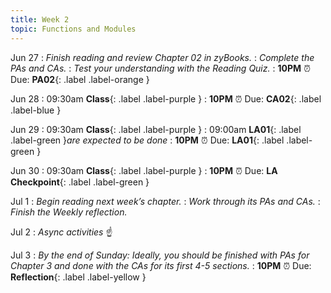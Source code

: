```yaml
---
title: Week 2
topic: Functions and Modules
---
```

Jun 27
: _Finish reading and review Chapter 02 in zyBooks._
: _Complete the PAs and CAs._
: _Test your understanding with the Reading Quiz._
   : **10PM** ⏰  Due: **PA02**{: .label .label-orange }

Jun 28
: 09:30am **Class**{: .label .label-purple }
   : **10PM** ⏰  Due: **CA02**{: .label .label-blue }

Jun 29
: 09:30am **Class**{: .label .label-purple }
: 09:00am **LA01**{: .label .label-green }_are expected to be done_
   : **10PM** ⏰  Due: **LA01**{: .label .label-green }

Jun 30
: 09:30am **Class**{: .label .label-purple }
   : **10PM** ⏰  Due: **LA Checkpoint**{: .label .label-green }

Jul 1
: _Begin reading next week’s chapter._
: _Work through its PAs and CAs._
: _Finish the Weekly reflection._

Jul 2
: _Async activities_ ☝️ 

Jul 3
: _By the end of Sunday: Ideally, you should be finished with PAs for Chapter 3 and done with the CAs for its first 4-5 sections._
   : **10PM** ⏰  Due: **Reflection**{: .label .label-yellow }


